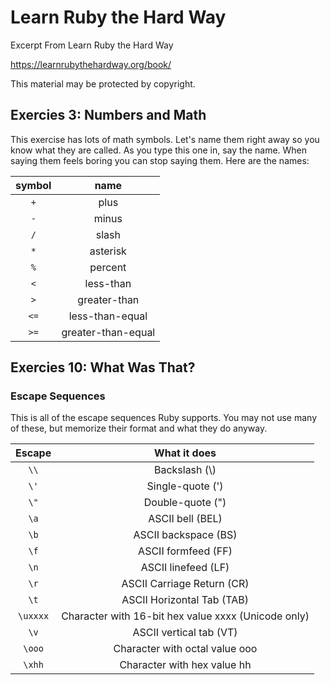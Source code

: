 # Learn Ruby the Hard Way

Excerpt From Learn Ruby the Hard Way

https://learnrubythehardway.org/book/

This material may be protected by copyright.

## Exercies 3: Numbers and Math

This exercise has lots of math symbols. Let's name them right away so you know what they are called.
As you type this one in, say the name. When saying them feels boring you can stop saying them. Here
are the names:

| symbol |        name        |
| :----: | :----------------: |
|  `+`   |        plus        |
|  `-`   |       minus        |
|  `/`   |       slash        |
|  `*`   |      asterisk      |
|  `%`   |      percent       |
|  `<`   |     less-than      |
|  `>`   |    greater-than    |
|  `<=`  |  less-than-equal   |
|  `>=`  | greater-than-equal |

## Exercies 10: What Was That?

### Escape Sequences

This is all of the escape sequences Ruby supports. You may not use many of these, but memorize their
format and what they do anyway.

| **Escape** |                  **What it does**                   |
| :--------: | :-------------------------------------------------: |
|    `\\`    |                   Backslash (\\)                    |
|    `\'`    |                  Single-quote (')                   |
|    `\"`    |                  Double-quote (")                   |
|    `\a`    |                  ASCII bell (BEL)                   |
|    `\b`    |                ASCII backspace (BS)                 |
|    `\f`    |                 ASCII formfeed (FF)                 |
|    `\n`    |                 ASCII linefeed (LF)                 |
|    `\r`    |             ASCII Carriage Return (CR)              |
|    `\t`    |             ASCII Horizontal Tab (TAB)              |
|  `\uxxxx`  | Character with 16-bit hex value xxxx (Unicode only) |
|    `\v`    |               ASCII vertical tab (VT)               |
|   `\ooo`   |           Character with octal value ooo            |
|   `\xhh`   |             Character with hex value hh             |
